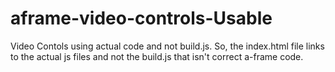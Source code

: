 # aframe-video-controls-Usable
Video Contols using actual code and not build.js. So, the index.html file links to the actual js files and not the build.js that isn't correct a-frame code. 
